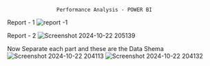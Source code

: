                     Performance Analysis - POWER BI

Report - 1
![report -1](https://github.com/user-attachments/assets/e5b66e8f-f969-4306-a8c8-caca90120e36)


Report - 2
![Screenshot 2024-10-22 205139](https://github.com/user-attachments/assets/ac157b1f-11a8-43c1-9291-615b9f45eb3a)


Now Separate each part and these are the Data Shema
![Screenshot 2024-10-22 204113](https://github.com/user-attachments/assets/dc62d9da-ce07-4441-a2a1-8117133e2663)
![Screenshot 2024-10-22 204132](https://github.com/user-attachments/assets/bcb99948-145b-4e5d-a57b-0eb36bc79db7)

